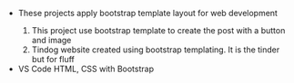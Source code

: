 <ul>
  <li>These projects apply bootstrap template layout for web development</li>
  <ol>
    <li> This project use bootstrap template to create the post with a button and image</li>
    <li> Tindog website created using bootstrap templating. It is the tinder but for fluff</li>
  </ol>
  <li> VS Code HTML, CSS with Bootstrap</li>
</ul>
